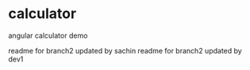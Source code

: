 # calculator
angular calculator demo

readme for branch2 updated by sachin
readme for branch2 updated by dev1
